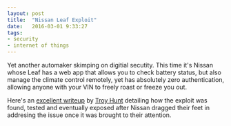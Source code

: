 ```yaml
---
layout: post
title:  "Nissan Leaf Exploit"
date:   2016-03-01 9:33:27
tags:
- security
- internet of things
---
```

Yet another automaker skimping on digitial secutity.  This time it's
Nissan whose Leaf has a web app that allows you to check battery status,
but also manage the climate control remotely, yet has absolutely zero
authentication, allowing anyone with your VIN to freely roast or freeze
you out.

Here's an [excellent writeup][blogpost] by [Troy Hunt][about] detailing
how the exploit was found, tested and eventually exposed after Nissan
dragged their feet in addresing the issue once it was brought to their
attention.

[blogpost]: http://www.troyhunt.com/2016/02/controlling-vehicle-features-of-nissan.html
[about]: http://www.troyhunt.com/p/about.html
